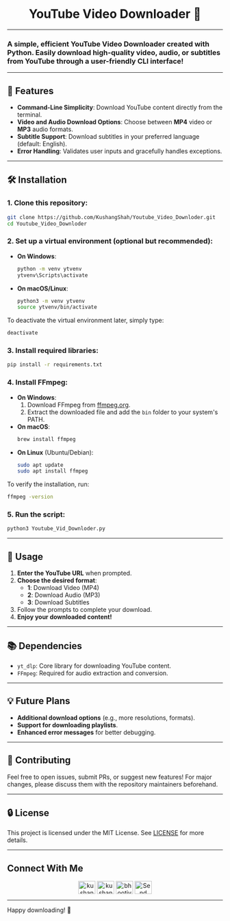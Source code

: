 
<h1 align='center'>YouTube Video Downloader 🎥</h1>

---

### A simple, efficient YouTube Video Downloader created with **Python**. Easily download high-quality video, audio, or subtitles from YouTube through a user-friendly CLI interface!

---

## 🌟 Features

- **Command-Line Simplicity**: Download YouTube content directly from the terminal.
- **Video and Audio Download Options**: Choose between **MP4** video or **MP3** audio formats.
- **Subtitle Support**: Download subtitles in your preferred language (default: English).
- **Error Handling**: Validates user inputs and gracefully handles exceptions.

---

## 🛠 Installation

### 1. **Clone this repository:**
   ```bash
   git clone https://github.com/KushangShah/Youtube_Video_Downloder.git
   cd Youtube_Video_Downloder
   ```

### 2. **Set up a virtual environment** (optional but recommended):
   - **On Windows**:
     ```bash
     python -m venv ytvenv
     ytvenv\Scripts\activate
     ```
   - **On macOS/Linux**:
     ```bash
     python3 -m venv ytvenv
     source ytvenv/bin/activate
     ```

   To deactivate the virtual environment later, simply type:
   ```bash
   deactivate
   ```

### 3. **Install required libraries**:
   ```bash
   pip install -r requirements.txt
   ```

### 4. **Install FFmpeg**:
   - **On Windows**:
     1. Download FFmpeg from [ffmpeg.org](https://ffmpeg.org/download.html).
     2. Extract the downloaded file and add the `bin` folder to your system's PATH.
   - **On macOS**:
     ```bash
     brew install ffmpeg
     ```
   - **On Linux** (Ubuntu/Debian):
     ```bash
     sudo apt update
     sudo apt install ffmpeg
     ```

   To verify the installation, run:
   ```bash
   ffmpeg -version
   ```

### 5. **Run the script:**
   ```bash
   python3 Youtube_Vid_Downloder.py
   ```

---

## 📂 Usage

1. **Enter the YouTube URL** when prompted.
2. **Choose the desired format**:  
   - **1**: Download Video (MP4)  
   - **2**: Download Audio (MP3)  
   - **3**: Download Subtitles  
3. Follow the prompts to complete your download.
4. **Enjoy your downloaded content!**

---

## 📚 Dependencies

- `yt_dlp`: Core library for downloading YouTube content.
- `FFmpeg`: Required for audio extraction and conversion.

---

## 💡 Future Plans

- **Additional download options** (e.g., more resolutions, formats).
- **Support for downloading playlists**.
- **Enhanced error messages** for better debugging.

---

## 🤝 Contributing

Feel free to open issues, submit PRs, or suggest new features! For major changes, please discuss them with the repository maintainers beforehand.

---

## 🔒 License

This project is licensed under the MIT License. See [LICENSE](/LICENSE) for more details.

---

## Connect With Me

<p align="center">
    <a href="https://twitter.com/kushang97157764" target="blank"><img align="center" src="https://raw.githubusercontent.com/rahuldkjain/github-profile-readme-generator/master/src/images/icons/Social/twitter.svg" alt="kushang" height="30" width="40" /></a>
    <a href="https://linkedin.com/in/kushang-s-388959268/" target="blank"><img align="center" src="https://raw.githubusercontent.com/rahuldkjain/github-profile-readme-generator/master/src/images/icons/Social/linked-in-alt.svg" alt="kushang" height="30" width="40" /></a>
    <a href="https://instagram.com/bhootiya.renderr/" target="blank"><img align="center" src="https://raw.githubusercontent.com/rahuldkjain/github-profile-readme-generator/master/src/images/icons/Social/instagram.svg" alt="bhootiya.renderr" height="30" width="40" /></a>
    <a href="mailto:kushangshah41@gmail.com" target="blank"><img align="center" src="https://upload.wikimedia.org/wikipedia/commons/4/4e/Gmail_Icon.png" alt="Send Mail to Kushang" height="30" width="40" /></a>
</p>

---

Happy downloading! 🎉